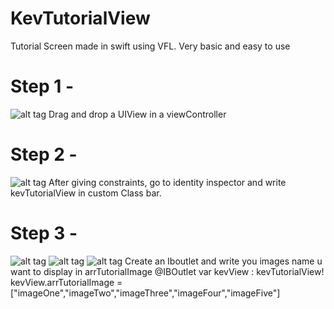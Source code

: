 # KevTutorialView
Tutorial Screen made in swift using VFL. Very basic and easy to use

# Step 1 -
![alt tag](https://cloud.githubusercontent.com/assets/10392416/20513233/74e70eec-b0a6-11e6-8e97-b4522e2ca9ba.png)
Drag and drop a UIView in a viewController

# Step 2 - 
![alt tag](https://cloud.githubusercontent.com/assets/10392416/20513234/74e82c0a-b0a6-11e6-95b3-68aaf149b576.png)
After giving constraints, go to identity inspector and write kevTutorialView in custom Class bar.

# Step 3 - 
![alt tag](https://cloud.githubusercontent.com/assets/10392416/20513235/74e96f7a-b0a6-11e6-85b1-175ba72fafae.png)
![alt tag](https://cloud.githubusercontent.com/assets/10392416/20513237/74ea7244-b0a6-11e6-8f01-e4e5b5fd2684.png)
![alt tag](https://cloud.githubusercontent.com/assets/10392416/20513236/74e99efa-b0a6-11e6-8611-dfaca4dd7302.png)
Create an Iboutlet and write you images name u want to display in arrTutorialImage
     @IBOutlet   var kevView : kevTutorialView!
    kevView.arrTutorialImage = ["imageOne","imageTwo","imageThree","imageFour","imageFive"]
